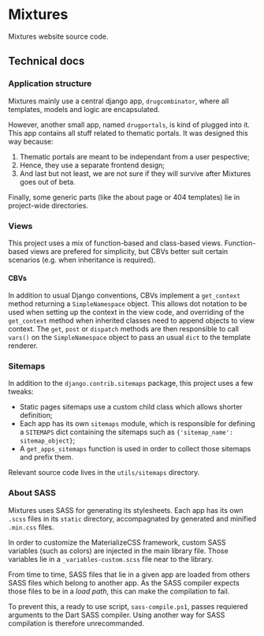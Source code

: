 # Mixtures

Mixtures website source code.

## Technical docs

### Application structure

Mixtures mainly use a central django app, `drugcombinator`, where all
templates, models and logic are encapsulated.

However, another small app, named `drugportals`, is kind of plugged into
it. This app contains all stuff related to thematic portals. It was
designed this way because:

1. Thematic portals are meant to be independant from a user pespective;
2. Hence, they use a separate frontend design;
3. And last but not least, we are not sure if they will survive
   after Mixtures goes out of beta.

Finally, some generic parts (like the about page or 404 templates) lie
in project-wide directories.

### Views

This project uses a mix of function-based and class-based views.
Function-based views are prefered for simplicity, but CBVs better suit
certain scenarios (e.g. when inheritance is required).

#### CBVs

In addition to usual Django conventions, CBVs implement a `get_context`
method returning a `SimpleNamespace` object. This allows dot notation
to be used when setting up the context in the view code, and overriding
of the `get_context` method when inherited classes need to append
objects to view context. The `get`, `post` or `dispatch` methods are
then responsible to call `vars()` on the `SimpleNamespace` object to
pass an usual `dict` to the template renderer.

### Sitemaps

In addition to the `django.contrib.sitemaps` package, this project uses
a few tweaks:

- Static pages sitemaps use a custom child class which allows shorter
  definition;
- Each app has its own `sitemaps` module, which is responsible for
  defining a `SITEMAPS` dict containing the sitemaps such as
  `{'sitemap_name': sitemap_object}`;
- A `get_apps_sitemaps` function is used in order to collect those
  sitemaps and prefix them.

Relevant source code lives in the `utils/sitemaps` directory.

### About SASS

Mixtures uses SASS for generating its stylesheets. Each app has its own
`.scss` files in its `static` directory, accompagnated by generated and
minified `.min.css` files.

In order to customize the MaterializeCSS framework, custom SASS
variables (such as colors) are injected in the main library file. Those
variables lie in a `_variables-custom.scss` file near to the library.

From time to time, SASS files that lie in a given app are loaded from
others SASS files which belong to another app. As the SASS compiler
expects those files to be in a *load path*, this can make the
compilation to fail.

To prevent this, a ready to use script, `sass-compile.ps1`, passes
requiered arguments to the Dart SASS compiler. Using another way for
SASS compilation is therefore unrecommanded.
